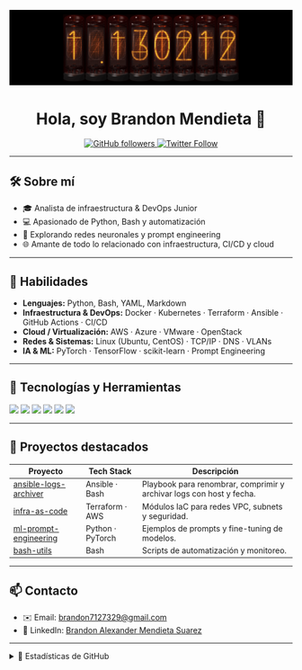 <!-- README.md -->

<p align="center">
  <img src="https://github.com/NeoScraids/NeoScraids/raw/main/banner.png" alt="Banner" />
</p>

<h1 align="center">Hola, soy <strong>Brandon Mendieta</strong> 👋</h1>

<p align="center">
  <a href="https://github.com/NeoScraids">
    <img alt="GitHub followers" src="https://img.shields.io/github/followers/NeoScraids?label=Seguidores&style=social" />
  </a>
  <a href="https://twitter.com/Scraids">
    <img alt="Twitter Follow" src="https://img.shields.io/twitter/follow/Scraids?style=social" />
  </a>
</p>

---

## 🛠️ Sobre mí
- 🎓 Analista de infraestructura & DevOps Junior  
- 💻 Apasionado de Python, Bash y automatización  
- 🤖 Explorando redes neuronales y prompt engineering  
- 🌐 Amante de todo lo relacionado con infraestructura, CI/CD y cloud  

---

## 🔧 Habilidades

- **Lenguajes:** Python, Bash, YAML, Markdown  
- **Infraestructura & DevOps:** Docker · Kubernetes · Terraform · Ansible · GitHub Actions · CI/CD  
- **Cloud / Virtualización:** AWS · Azure · VMware · OpenStack  
- **Redes & Sistemas:** Linux (Ubuntu, CentOS) · TCP/IP · DNS · VLANs  
- **IA & ML:** PyTorch · TensorFlow · scikit-learn · Prompt Engineering  

---

## 🚀 Tecnologías y Herramientas

<p>
  <img src="https://img.shields.io/badge/Python-3776AB?logo=python&logoColor=white" /> 
  <img src="https://img.shields.io/badge/Bash-4EAA25?logo=gnu-bash&logoColor=white" /> 
  <img src="https://img.shields.io/badge/Docker-2496ED?logo=docker&logoColor=white" /> 
  <img src="https://img.shields.io/badge/Kubernetes-326CE5?logo=kubernetes&logoColor=white" /> 
  <img src="https://img.shields.io/badge/Terraform-623CE4?logo=terraform&logoColor=white" /> 
  <img src="https://img.shields.io/badge/Ansible-EE0000?logo=ansible&logoColor=white" />
</p>

---

## 📂 Proyectos destacados

| Proyecto                         | Tech Stack                         | Descripción                                 |
|----------------------------------|------------------------------------|---------------------------------------------|
| [ansible-logs-archiver](link)    | Ansible · Bash                     | Playbook para renombrar, comprimir y archivar logs con host y fecha. |
| [infra-as-code](link)            | Terraform · AWS                    | Módulos IaC para redes VPC, subnets y seguridad. |
| [ml-prompt-engineering](link)    | Python · PyTorch                   | Ejemplos de prompts y fine-tuning de modelos. |
| [bash-utils](link)               | Bash                               | Scripts de automatización y monitoreo.      |

---

## 📫 Contacto

- ✉️ Email: <brandon7127329@gmail.com>  
- 🔗 LinkedIn: [Brandon Alexander Mendieta Suarez](https://www.linkedin.com/in/brandon-alexander-mendieta-suarez-15a14619b/)  

---

<details>
  <summary>🌟 Estadísticas de GitHub</summary>

  <p align="center">
    <img src="https://github-readme-stats.vercel.app/api?username=NeoScraids&show_icons=true&theme=radical" alt="GitHub Stats" />
    &nbsp;
    <img src="https://github-readme-stats.vercel.app/api/top-langs?username=NeoScraids&layout=compact&theme=radical" alt="Top Languages" />
  </p>
</details>


